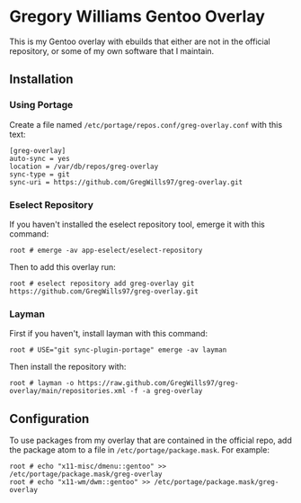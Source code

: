 # Gregory Williams Gentoo Overlay
This is my Gentoo overlay with ebuilds that either are not in the official repository, or some of my own software that I maintain.

## Installation
### Using Portage
Create a file named `/etc/portage/repos.conf/greg-overlay.conf` with this text:

	[greg-overlay]
	auto-sync = yes
	location = /var/db/repos/greg-overlay
	sync-type = git
	sync-uri = https://github.com/GregWills97/greg-overlay.git

### Eselect Repository
If you haven't installed the eselect repository tool, emerge it with this command:

	root # emerge -av app-eselect/eselect-repository

Then to add this overlay run:

	root # eselect repository add greg-overlay git https://github.com/GregWills97/greg-overlay.git

### Layman
First if you haven't, install layman with this command:

	root # USE="git sync-plugin-portage" emerge -av layman

Then install the repository with:

	root # layman -o https://raw.github.com/GregWills97/greg-overlay/main/repositories.xml -f -a greg-overlay

## Configuration
To use packages from my overlay that are contained in the official repo, add the package atom to a file in `/etc/portage/package.mask`. For example:

	root # echo "x11-misc/dmenu::gentoo" >> /etc/portage/package.mask/greg-overlay
	root # echo "x11-wm/dwm::gentoo" >> /etc/portage/package.mask/greg-overlay
